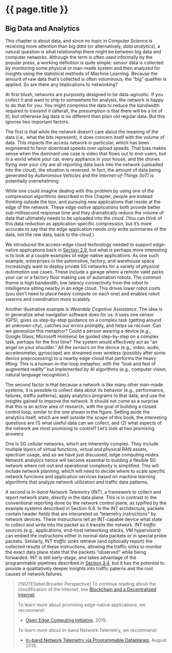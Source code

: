 # {{ page.title }}

## Big Data and Analytics

This chapter is about data, and since no topic in Computer Science is
receiving more attention than *big data* (or alternatively, *data
analytics*), a natural question is what relationship there might be
between big data and computer networks. Although the term is often
used informally by the popular press, a working definition is quite
simple: sensor data is collected by monitoring some physical or
man-made system and then analyzed for insights using the statistical
methods of Machine Learning. Because the amount of raw data that’s
collected is often voluminous, the “big” qualifier is applied. So are
there any implications to networking?

At first blush, networks are purposely designed to be data-agnostic.
If you collect it and want to ship to somewhere for analysis, the
network is happy to do that for you. You might compress the data to
reduce the bandwidth required to transmit it (afterall, the
presumption is that there will be a lot of it), but otherwise big data
is no different than plain old regular data. But this ignores two
important factors.

The first is that while the network doesn’t care about the meaning of
the data (i.e., what the bits represent), it does concern itself with
the volume of data. This impacts the access network in particular,
which has been engineered to favor download speeds over upload
speeds. That bias makes sense when the dominant use case is video that
flows out to end-users, but in a world where your car, every appliance
in your house, and the drones flying over your city are all reporting
data back into the network (uploaded into the cloud), the situation is
reversed. In fact, the amount of data being generated by *Autonomous
Vehicles* and the *Internet-of-Things (IoT)* is potentially
overwhelming.

While one could imagine dealing with this problem by using one of the
compression algorithms described in this Chapter, people are instead
thinking outside the box, and pursuing new applications that reside at
the edge of the network. These *edge-native applications* both provide
better sub-millisecond response time and they dramatically reduce the
volume of data that ultimately needs to be uploaded into the
cloud. (You can think of this data reduction as application-specific
compression, but it’s more accurate to say that the edge application
needs only write summaries of the data, not the raw data, back to the
cloud.)

We introduced the access-edge cloud technology needed to support
edge-native applications back in [Section 2.9](../direct/trend.md),
but what is perhaps more interesting is to look at a couple examples
of edge-native applications. As one such example, enterprises in the
automotive, factory, and warehouse space increasingly want to deploy
private 5G networks for a variety of *physical automation* use cases.
These include a garage where a remote valet parks your car or a factory
floor making use of automation robots. The common theme is high
bandwidth, low latency connectivity from the robot to intelligence
sitting nearby in an edge cloud. This drives lower robot costs (you
don’t need to place heavy compute on each one) and enables robot
swarms and coordination more scalably.

Another illustrative example is *Wearable Cognitive Assistance*. The
idea is to generalize what navigation software does for us: it uses
one sensor (GPS), gives us step-by-step guidance on a complex task
(getting around an unknown city), catches our errors promptly, and
helps us recover. Can we generalize this metaphor? Could a person
wearing a device (e.g., Google Glass, Microsoft Hololens) be guided
step-by-step on a complex task, perhaps for the first time?  The
system would effectively act as “an angel on your shoulder.” All the
sensors on the device (e.g., video, audio, accelerometer,  gyroscope)
are streamed over wireless (possibly after some device preprocessing)
to a nearby edge-cloud that performs the heavy lifting.  This is a
human-in-the-loop metaphor, with the “look and feel of augmented
reality” but implemented by AI algorithms (e.g., computer vision,
natural language recognition.)

The second factor is that because a network is like many other
man-made systems, it is possible to collect data about its behavior
(e.g., performance, failures, traffic patterns), apply analytics
programs to that data, and use the insights gained to improve the
network. It should not come as a surprise that this is an active area
of research, with the goal of building a closed control loop, similar
to the one shown in the figure. Setting aside the analytics itself,
which are well outside the scope of this book, the interesting
questions are (1) what useful data can we collect, and (2) what
aspects of the network are most promising to control? Let’s look at
two promising answers.

One is 5G cellular networks, which are inherently complex. They
include multiple layers of virtual functions, virtual and physical RAN
assets, spectrum usage, and as we have just discussed, edge computing
nodes. Network analytics hence will become essential to building a
flexible 5G network where roll-out and operational complexity is
simplified. This will include network planning, which will need to
decide where to scale specific network functions and application
services based on machine learning algorithms that analyze network
utilization and traffic data patterns.

A second is *In-band Network Telemetry* (INT), a framework to collect
and report network state, directly in the data plane. This is in
contrast to the conventional reporting done by the network control
plane, as typified by the example systems described in Section 9.4. In
the INT architecture, packets contain header fields that are
interpreted as “telemetry instructions” by network devices. These
instructions tell an INT-capable device what state to collect and
write into the packet as it transits the network. INT *traffic
sources* (e.g., applications, end-host networking stacks, VM
hypervisors) can embed the instructions either in normal data packets
or in special probe packets. Similarly, INT *traffic sinks* retrieve
(and optionally report) the collected results of these instructions,
allowing the traffic sinks to monitor the exact data plane state that
the packets “observed” while being forwarded. INT is still
early-stage, and takes advantage of the programmable pipelines
described in [Section 3.4](../internetworking/impl.md), but it has the
potential to provide a qualitatively deeper insights into traffic
paterns and the root causes of network failures.

> [!NOTE|label:Broader Perspective]
> To continue reading about the cloudification of the Internet, see
> [Blockchain and a Decentralized Internet](../security/trend.md).
>
> To learn more about promising edge-native applications, we 
> recommend:
> * [Open Edge Computing Initiative](http://openedgecomputing.org), 2019.
>
> To learn more about In-band Network Telemetry, we recommend:
> * [In-band Network Telemetry via Programmable Dataplanes](https://pdfs.semanticscholar.org/a3f1/9dc8520e2f42673be7cbd8d80cd96e3ec0c1.pdf), August 2015.
